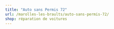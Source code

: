 ```yaml
---
title: "Auto sans Permis 72"
url: /marolles-les-braults/auto-sans-permis-72/
shop: réparation de voitures
---
```

